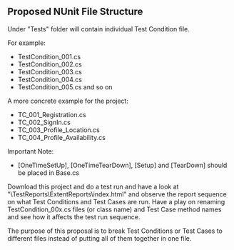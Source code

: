 ## Proposed NUnit File Structure

Under "Tests" folder will contain individual Test Condition file. 

For example:
- TestCondition_001.cs
- TestCondition_002.cs
- TestCondition_003.cs 
- TestCondition_004.cs
- TestCondition_005.cs and so on

A more concrete example for the project:
- TC_001_Registration.cs
- TC_002_SignIn.cs
- TC_003_Profile_Location.cs
- TC_004_Profile_Availability.cs

Important Note:
- [OneTimeSetUp], [OneTimeTearDown], [Setup] and [TearDown] should be placed in Base.cs

Download this project and do a test run and have a look at "\TestReports\ExtentReports\index.html" and observe the report sequence on what Test Conditions and Test Cases are run. Have a play on renaming TestCondition_00x.cs files (or class name) and Test Case method names and see how it affects the test run sequence. 

The purpose of this proposal is to break Test Conditions or Test Cases to different files instead of putting all of them together in one file. 
